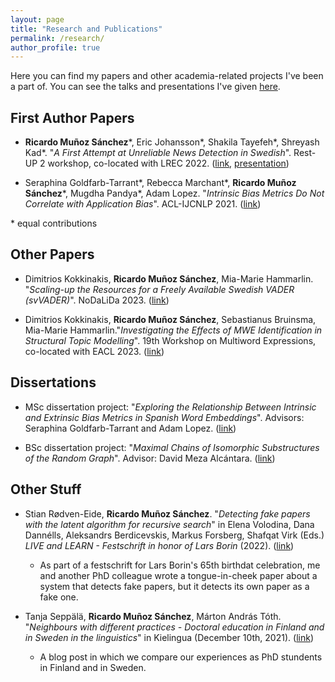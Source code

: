 ```yaml
---
layout: page
title: "Research and Publications"
permalink: /research/
author_profile: true
---
```


Here you can find my papers and other academia-related projects I've been a part of.
You can see the talks and presentations I've given [here](../talks).


## First Author Papers

- **Ricardo Muñoz Sánchez**\*, Eric Johansson\*, Shakila Tayefeh\*, Shreyash Kad\*. "_A First Attempt at Unreliable News Detection in Swedish_". Rest-UP 2 workshop, co-located with LREC 2022. ([link](https://aclanthology.org/2022.restup-1.1/), [presentation](../documents/presentations/A%20first%20attempt%20at%20unreliable%20news%20detection%20in%20Swedish.pdf))

- Seraphina Goldfarb-Tarrant\*, Rebecca Marchant\*, **Ricardo Muñoz Sánchez**\*, Mugdha Pandya\*, Adam Lopez.
"_Intrinsic Bias Metrics Do Not Correlate with Application Bias_". ACL-IJCNLP 2021. ([link](https://aclanthology.org/2021.acl-long.150/))


\* equal contributions



## Other Papers

- Dimitrios Kokkinakis, **Ricardo Muñoz Sánchez**, Mia-Marie Hammarlin. "_Scaling-up the Resources for a Freely Available Swedish VADER (svVADER)_". NoDaLiDa 2023. ([link](https://openreview.net/forum?id=DlcsrF8w1w))

- Dimitrios Kokkinakis, **Ricardo Muñoz Sánchez**, Sebastianus Bruinsma, Mia-Marie Hammarlin."_Investigating the Effects of MWE Identification in Structural Topic Modelling_". 19th Workshop on Multiword Expressions, co-located with EACL 2023. ([link](https://aclanthology.org/2023.mwe-1.7/))



## Dissertations

- MSc dissertation project: "_Exploring the Relationship Between Intrinsic and Extrinsic Bias Metrics in Spanish Word Embeddings_". Advisors: Seraphina Goldfarb-Tarrant and Adam Lopez. ([link](https://github.com/rimusa/embedding_bias/blob/master/documents/MSc_Dissertation.pdf))

- BSc dissertation project: "_Maximal Chains of Isomorphic Substructures of the Random Graph_". Advisor: David Meza Alcántara. ([link](http://132.248.9.195/ptd2018/septiembre/0780018/Index.html))


## Other Stuff

- Stian Rødven-Eide, **Ricardo Muñoz Sánchez**. "_Detecting fake papers with the latent algorithm for recursive search_" in Elena Volodina, Dana Dannélls, Aleksandrs Berdicevskis, Markus Forsberg, Shafqat Virk (Eds.) _LIVE and LEARN - Festschrift in honor of Lars Borin_ (2022). ([link](https://gupea.ub.gu.se/handle/2077/74254))
    - As part of a festschrift for Lars Borin's 65th birthdat celebration, me and another PhD colleague wrote a tongue-in-cheek paper about a system that detects fake papers, but it detects its own paper as a fake one.

- Tanja Seppälä, **Ricardo Muñoz Sánchez**, Márton András Tóth. "_Neighbours with different practices - Doctoral education in Finland and in Sweden in the linguistics_" in Kielingua (December 10th, 2021). ([link](https://www.kielingua.com/post/neighbours-with-different-practices-doctoral-education-in-finland-and-in-sweden-in-the-linguistics))
    - A blog post in which we compare our experiences as PhD stundents in Finland and in Sweden.